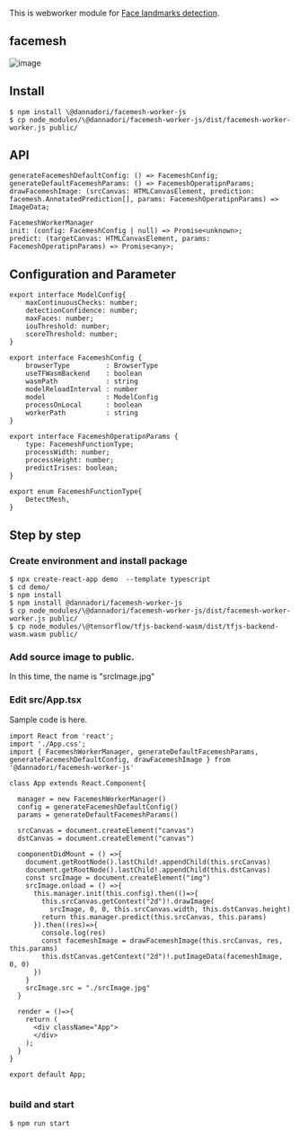 This is webworker module for [Face landmarks detection](https://github.com/tensorflow/tfjs-models/tree/master/face-landmarks-detection).
## facemesh
![image](https://user-images.githubusercontent.com/48346627/98291984-534afc00-1fef-11eb-9e89-33b5f267b28c.png)


## Install
```
$ npm install \@dannadori/facemesh-worker-js
$ cp node_modules/\@dannadori/facemesh-worker-js/dist/facemesh-worker-worker.js public/
```
## API

```
generateFacemeshDefaultConfig: () => FacemeshConfig;
generateDefaultFacemeshParams: () => FacemeshOperatipnParams;
drawFacemeshImage: (srcCanvas: HTMLCanvasElement, prediction: facemesh.AnnotatedPrediction[], params: FacemeshOperatipnParams) => ImageData;

FacemeshWorkerManager
init: (config: FacemeshConfig | null) => Promise<unknown>;
predict: (targetCanvas: HTMLCanvasElement, params: FacemeshOperatipnParams) => Promise<any>;

```

## Configuration and Parameter

```
export interface ModelConfig{
    maxContinuousChecks: number;
    detectionConfidence: number;
    maxFaces: number;
    iouThreshold: number;
    scoreThreshold: number;
}

export interface FacemeshConfig {
    browserType         : BrowserType
    useTFWasmBackend    : boolean
    wasmPath            : string
    modelReloadInterval : number
    model               : ModelConfig 
    processOnLocal      : boolean
    workerPath          : string    
}

export interface FacemeshOperatipnParams {
    type: FacemeshFunctionType;
    processWidth: number;
    processHeight: number;
    predictIrises: boolean;
}

export enum FacemeshFunctionType{
    DetectMesh,
}

```

## Step by step
### Create environment and install package
```
$ npx create-react-app demo  --template typescript
$ cd demo/
$ npm install
$ npm install @dannadori/facemesh-worker-js
$ cp node_modules/\@dannadori/facemesh-worker-js/dist/facemesh-worker-worker.js public/
$ cp node_modules/\@tensorflow/tfjs-backend-wasm/dist/tfjs-backend-wasm.wasm public/

```

### Add source image to public. 
In this time, the name is "srcImage.jpg"

### Edit src/App.tsx
Sample code is here.

```
import React from 'react';
import './App.css';
import { FacemeshWorkerManager, generateDefaultFacemeshParams, generateFacemeshDefaultConfig, drawFacemeshImage } from '@dannadori/facemesh-worker-js'

class App extends React.Component{
  
  manager = new FacemeshWorkerManager()
  config = generateFacemeshDefaultConfig()
  params = generateDefaultFacemeshParams()

  srcCanvas = document.createElement("canvas")
  dstCanvas = document.createElement("canvas")

  componentDidMount = () =>{
    document.getRootNode().lastChild!.appendChild(this.srcCanvas)
    document.getRootNode().lastChild!.appendChild(this.dstCanvas)
    const srcImage = document.createElement("img")
    srcImage.onload = () =>{
      this.manager.init(this.config).then(()=>{
        this.srcCanvas.getContext("2d")!.drawImage(
          srcImage, 0, 0, this.srcCanvas.width, this.dstCanvas.height)
        return this.manager.predict(this.srcCanvas, this.params)
      }).then((res)=>{
        console.log(res)
        const facemeshImage = drawFacemeshImage(this.srcCanvas, res, this.params)
        this.dstCanvas.getContext("2d")!.putImageData(facemeshImage, 0, 0)
      })
    }
    srcImage.src = "./srcImage.jpg"
  }

  render = ()=>{
    return (
      <div className="App">
      </div>
    );
  }
}

export default App;


```

### build and start

```
$ npm run start
```





